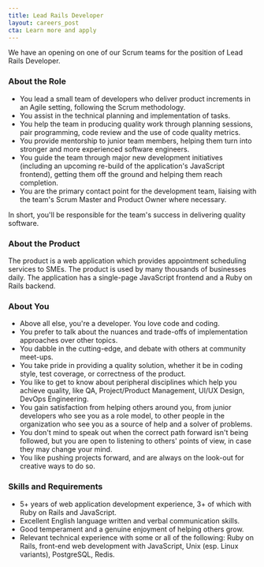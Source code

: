 ```yaml
---
title: Lead Rails Developer
layout: careers_post
cta: Learn more and apply
---
```


We have an opening on one of our Scrum teams for the position of Lead Rails Developer.

### About the Role

* You lead a small team of developers who deliver product increments in an Agile setting, following the Scrum methodology.
* You assist in the technical planning and implementation of tasks.
* You help the team in producing quality work through planning sessions, pair programming, code review and the use of code quality metrics.
* You provide mentorship to junior team members, helping them turn into stronger and more experienced software engineers.
* You guide the team through major new development initiatives (including an upcoming re-build of the application's JavaScript frontend), getting them off the ground and helping them reach completion.
* You are the primary contact point for the development team, liaising with the team's Scrum Master and Product Owner where necessary.

In short, you'll be responsible for the team's success in delivering quality software.

### About the Product

The product is a web application which provides appointment scheduling services to SMEs. The product is used by many thousands of businesses daily. The application has a single-page JavaScript frontend and a Ruby on Rails backend.

### About You

* Above all else, you're a developer. You love code and coding.
* You prefer to talk about the nuances and trade-offs of implementation approaches over other topics.
* You dabble in the cutting-edge, and debate with others at community meet-ups.
* You take pride in providing a quality solution, whether it be in coding style, test coverage, or correctness of the product.
* You like to get to know about peripheral disciplines which help you achieve quality, like QA, Project/Product Management, UI/UX Design, DevOps Engineering.
* You gain satisfaction from helping others around you, from junior developers who see you as a role model, to other people in the organization who see you as a source of help and a solver of problems.
* You don't mind to speak out when the correct path forward isn't being followed, but you are open to listening to others' points of view, in case they may change your mind.
* You like pushing projects forward, and are always on the look-out for creative ways to do so.

### Skills and Requirements

* 5+ years of web application development experience, 3+ of which with Ruby on Rails and JavaScript.
* Excellent English language written and verbal communication skills.
* Good temperament and a genuine enjoyment of helping others grow.
* Relevant technical experience with some or all of the following: Ruby on Rails, front-end web development with JavaScript, Unix (esp. Linux variants), PostgreSQL, Redis.
